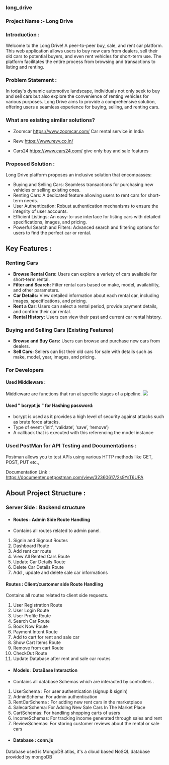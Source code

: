 ### long_drive


### Project Name :-  Long Drive

### Introduction :
Welcome to the Long Drive! A peer-to-peer buy, sale, and rent car platform. This web application allows users to buy new cars from dealers, sell their old cars to potential buyers, and even rent vehicles for short-term use. The platform facilitates the entire process from browsing and transactions to listing and renting.


### Problem Statement :
In today's dynamic automotive landscape, individuals not only seek to buy and sell cars but also explore the convenience of renting vehicles for various purposes. Long Drive aims to provide a comprehensive solution, offering users a seamless experience for buying, selling, and renting cars.



### What are existing similar solutions?

- Zoomcar  https://www.zoomcar.com/
Car rental service in India

- Revv    https://www.revv.co.in/

- Cars24    https://www.cars24.com/
give only buy and sale features


### Proposed Solution :


Long Drive platform proposes an inclusive solution that encompasses:

- Buying and Selling Cars: Seamless transactions for purchasing new vehicles or selling existing ones.
- Renting Cars: A dedicated feature allowing users to rent cars for short-term needs.
- User Authentication: Robust authentication mechanisms to ensure the integrity of user accounts.
- Efficient Listings: An easy-to-use interface for listing cars with detailed specifications, images, and pricing.
- Powerful Search and Filters: Advanced search and filtering options for users to find the perfect car or rental.


## Key Features :

### Renting Cars

- **Browse Rental Cars:** Users can explore a variety of cars available for short-term rental.
- **Filter and Search:** Filter rental cars based on make, model, availability, and other parameters.
- **Car Details:** View detailed information about each rental car, including images, specifications, and pricing.
- **Rent a Car:** Users can select a rental period, provide payment details, and confirm their car rental.
- **Rental History:** Users can view their past and current car rental history.

### Buying and Selling Cars (Existing Features)

- **Browse and Buy Cars:** Users can browse and purchase new cars from dealers.
- **Sell Cars:** Sellers can list their old cars for sale with details such as make, model, year, images, and pricing.



### For Developers
#### Used Middleware : 
Middleware are functions that run at specific stages of a pipeline.
![](https://cdn-media-1.freecodecamp.org/images/0*iZwmyy25FSxuxXlH.)


#### Used " bcrypt js " for Hashing password:

- bcrypt is used as it provides a high level of security against attacks such as brute force attacks.
- Type of event (‘init’, ‘validate’, ‘save’, ‘remove’)
- A callback that is executed with this referencing the model instance

### Used PostMan  for API Testing and Documentations :
Postman allows you to test APIs using various HTTP methods like GET, POST, PUT etc.,

Documentation Link : https://documenter.getpostman.com/view/32360617/2s9YsT6UPA 



## About Project Structure :

### Server Side : Backend structure
- #### Routes : Admin Side  Route Handling
- Contains all routes related to admin panel.
1. Signin and Signout Routes
2.  Dashboard Route
3. Add rent car route
4.  View All Rented Cars Route
5. Update Car Details Route
6. Delete Car Details Route
7. Add , update and delete sale car informations 

#### Routes : Client/customer side  Route Handling
Contains all routes related to client side requests.
1. User Registration Route
2. User Login Route
3. User Profile Route
4. Search Car Route
5. Book Now Route
6. Payment Intent Route
7. Add to cart for rent and sale car 
8. Show Cart Items Route
9. Remove from cart Route
10. CheckOut Route
11. Update Database after rent and sale car routes


- #### Models : DataBase Interaction
- Contains all database Schemas which are interacted by controllers .
1. UserSchema :  For user authentication (signup & signin)
2. AdminSchema: For admin authentication 
3. RentCarSchema   : For adding new rent cars in the marketplace
4. SalecarSchema:  For Adding New Sale Cars In The Market Place
5. CartSchemas:  For handling shopping carts of users
6. IncomeSchemas:   For tracking income generated through sales and rent
7. ReviewSchemas:  For storing customer reviews about the rental or sale cars

- #### Database : conn.js
Database used is MongoDB atlas, it's a cloud based NoSQL database provided by mongoDB
